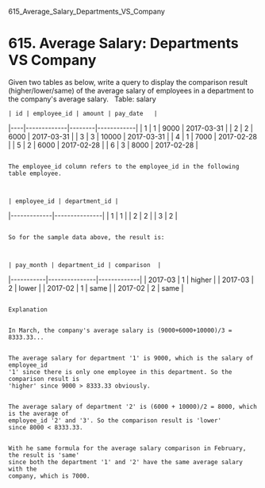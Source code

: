 615_Average_Salary_Departments_VS_Company
# 615. Average Salary: Departments VS Company

Given two tables as below, write a query to display the comparison result (higher/lower/same) of
    the average salary of employees in a department to the company's average salary.
     
    Table: salary

    | id | employee_id | amount | pay_date   |
|----|-------------|--------|------------|
| 1  | 1           | 9000   | 2017-03-31 |
| 2  | 2           | 6000   | 2017-03-31 |
| 3  | 3           | 10000  | 2017-03-31 |
| 4  | 1           | 7000   | 2017-02-28 |
| 5  | 2           | 6000   | 2017-02-28 |
| 6  | 3           | 8000   | 2017-02-28 |

     
    The employee_id column refers to the employee_id in the following table employee.

     

    | employee_id | department_id |
|-------------|---------------|
| 1           | 1             |
| 2           | 2             |
| 3           | 2             |

     
    So for the sample data above, the result is:

     

    | pay_month | department_id | comparison  |
|-----------|---------------|-------------|
| 2017-03   | 1             | higher      |
| 2017-03   | 2             | lower       |
| 2017-02   | 1             | same        |
| 2017-02   | 2             | same        |

     
    Explanation

     
    In March, the company's average salary is (9000+6000+10000)/3 = 8333.33...

     
    The average salary for department '1' is 9000, which is the salary of employee_id
    '1' since there is only one employee in this department. So the comparison result is
    'higher' since 9000 > 8333.33 obviously.

     
    The average salary of department '2' is (6000 + 10000)/2 = 8000, which is the average of
    employee_id '2' and '3'. So the comparison result is 'lower'
    since 8000 < 8333.33.

     
    With he same formula for the average salary comparison in February, the result is 'same'
    since both the department '1' and '2' have the same average salary with the
    company, which is 7000.